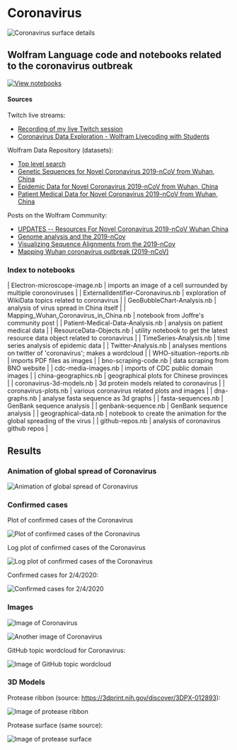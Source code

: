 # Coronavirus

![Coronavirus surface details](images/ncov-detailed.png)

## Wolfram Language code and notebooks related to the coronavirus outbreak

[![View notebooks](https://wolfr.am/HAAhzkRq)](https://wolfr.am/JZNRriEE)

#### Sources

Twitch live streams:

* [Recording of my live Twitch session](https://www.twitch.tv/videos/547321229)
* [Coronavirus Data Exploration - Wolfram Livecoding with Students](https://www.twitch.tv/videos/548254391)

Wolfram Data Repository (datasets):

* [Top level search](https://datarepository.wolframcloud.com/search/?i=coronavirus)
* [Genetic Sequences for Novel Coronavirus 2019-nCoV from Wuhan, China](https://datarepository.wolframcloud.com/resources/Genetic-Sequences-for-Novel-Coronavirus-2019-nCoV-from-Wuhan-China)
* [Epidemic Data for Novel Coronavirus 2019-nCoV from Wuhan, China](https://datarepository.wolframcloud.com/resources/Epidemic-Data-for-Novel-Coronavirus-2019-nCoV-from-Wuhan-China)
* [Patient Medical Data for Novel Coronavirus 2019-nCoV from Wuhan, China](https://datarepository.wolframcloud.com/resources/Patient-Medical-Data-for-Novel-Coronavirus-2019-nCoV-from-Wuhan-China)

Posts on the Wolfram Community:

* [UPDATES -- Resources For Novel Coronavirus 2019-nCoV Wuhan China](https://community.wolfram.com/groups/-/m/t/1872608)
* [Genome analysis and the 2019-nCov](https://community.wolfram.com/groups/-/m/t/1874816)
* [Visualizing Sequence Alignments from the 2019-nCov](https://community.wolfram.com/groups/-/m/t/1875352)
* [Mapping Wuhan coronavirus outbreak (2019-nCoV)](https://community.wolfram.com/groups/-/m/t/1868945)

### Index to notebooks 

| Electron-microscope-image.nb | imports an image of a cell surrounded by multiple coronoviruses |
| ExternalIdentifier-Coronavirus.nb	| exploration of WikiData topics related to coronavirus |
| GeoBubbleChart-Analysis.nb | analysis of virus spread in China itself |
| Mapping_Wuhan_Coronavirus_in_China.nb	| notebook from Joffre's community post |
| Patient-Medical-Data-Analysis.nb | analysis on patient medical data |
| ResourceData-Objects.nb	| utility notebook to get the latest resource data object related to coronavirus |
| TimeSeries-Analysis.nb | time series analysis of epidemic data |
| Twitter-Analysis.nb	| analyses mentions on twitter of 'coronavirus'; makes a wordcloud |
| WHO-situation-reports.nb | imports PDF files as images |
| bno-scraping-code.nb | data scraping from BNO website |
| cdc-media-images.nb	| imports of CDC public domain images |
| china-geographics.nb | geographical plots for Chinese provinces |
| coronavirus-3d-models.nb | 3d protein models related to coronavirus |
| coronavirus-plots.nb | various coronavirus related plots and images |
| dna-graphs.nb	| analyse fasta sequence as 3d graphs |
| fasta-sequences.nb |	GenBank sequence analysis |
| genbank-sequence.nb	| GenBank sequence analysis |
| geographical-data.nb | notebook to create the animation for the global spreading of the virus |
| github-repos.nb | analysis of coronavirus github repos |

## Results

### Animation of global spread of Coronavirus

![Animation of global spread of Coronavirus](images/out.gif)

### Confirmed cases

Plot of confirmed cases of the Coronavirus

![Plot of confirmed cases of the Coronavirus](images/confirmed-cases.png)

Log plot of confirmed cases of the Coronavirus

![Log plot of confirmed cases of the Coronavirus](images/confirmed-cases-log.png)

Confirmed cases for 2/4/2020:

![Confirmed cases for 2/4/2020](images/confirmed-cases-02042020.png)

### Images

![Image of Coronavirus](images/coronavirus.png)

![Another image of Coronavirus](images/coronavirus-2.png)

GitHub topic wordcloud for Coronavirus:

![Image of GitHub topic wordcloud](images/github-topic-wordcloud.png)

### 3D Models

Protease ribbon (source: https://3dprint.nih.gov/discover/3DPX-012893):

![Image of protease ribbon](images/ribbon.png)

Protease surface (same source):

![Image of protease surface](images/surface.png)



